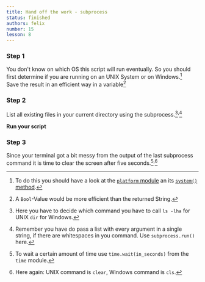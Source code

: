 ```yaml
---
title: Hand off the work - subprocess
status: finished
authors: felix
number: 15
lesson: 8
---
```


### Step 1

You don't know on which OS this script will run eventually. So you should first determine if you are running on an UNIX System or on Windows.[^platform]  
Save the result in an efficient way in a variable[^bool]

### Step 2

List all existing files in your current directory using the subprocess.[^os]<sup>,</sup>[^subprocess]

__Run your script__

### Step 3

Since your terminal got a bit messy from the output of the last subprocess command it is time to clear the screen after five seconds.[^time]<sup>,</sup>[^clear]


[^platform]:
    To do this you should have a look at the [`platform` module](https://docs.python.org/3.5/library/platform.html) an its [`system()` method](https://docs.python.org/3.5/library/platform.html#platform.system).

[^bool]:
    A `Bool`-Value would be more efficient than the returned String.

[^os]:
    Here you have to decide which command you have to call `ls -lha` for UNIX `dir` for Windows.

[^subprocess]:
    Remember you have do pass a list with every argument in a single string, if there are whitespaces in you command.
    Use `subprocess.run()` here.

[^time]:
    To wait a certain amount of time use `time.wait(in_seconds)` from the `time` module.

[^clear]:
    Here again: UNIX command is `clear`, Windows command is `cls`.
